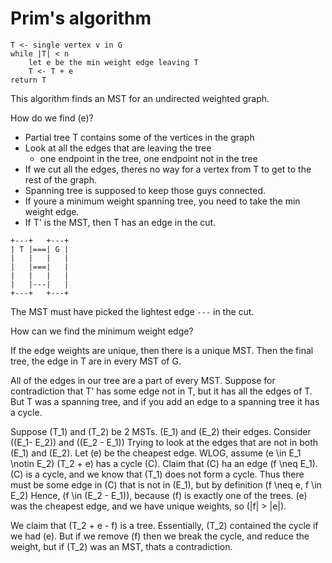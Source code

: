 # Prim's algorithm
```
T <- single vertex v in G
while |T| < n
    let e be the min weight edge leaving T
    T <- T + e
return T
```
This algorithm finds an MST for an undirected weighted graph.

How do we find \(e\)?


* Partial tree T contains some of the vertices in the graph
* Look at all the edges that are leaving the tree
  * one endpoint in the tree, one endpoint not in the tree
* If we cut all the edges, theres no way for a vertex from T to get to the rest of the graph.
* Spanning tree is supposed to keep those guys connected.
* If youre a minimum weight spanning tree, you need to take the min weight edge.
* If T' is the MST, then T has an edge in the cut.

```
+---+   +---+
| T |===| G |
|   |   |   |
|   |===|   |
|   |   |   |
|   |---|   |
+---+   +---+
```

The MST must have picked the lightest edge `---` in the cut. 

How can we find the minimum weight edge?

If the edge weights are unique, then there is a unique MST. Then the final tree, the edge in T are in every MST of G.

All of the edges in our tree are a part of every MST. Suppose for contradiction that T' has some edge not in T, but it has all the edges of T. But T was a spanning tree, and if you add an edge to a spanning tree it has a cycle.


Suppose \(T_1\) and \(T_2\) be 2 MSTs. \(E_1\) and \(E_2\) their edges. Consider \((E_1- E_2)\) and \((E_2 - E_1)\) Trying to look at the edges that are not in both \(E_1\) and \(E_2\). Let \(e\) be the cheapest edge. WLOG, assume \(e \in E_1 \notin E_2\) \(T_2 + e\) has a cycle \(C\). Claim that \(C\) ha an edge \(f \neq E_1\). \(C\) is a cycle, and we know that \(T_1\) does not form a cycle. Thus there must be some edge in \(C\) that is not in \(E_1\), but by definition \(f \neq e, f \in E_2\) Hence, \(f \in (E_2 - E_1)\), because \(f\) is exactly one of the trees. \(e\) was the cheapest edge, and we have unique weights, so \(|f| > |e|\). 

We claim that \(T_2 + e - f\) is a tree. Essentially, \(T_2\) contained the cycle if we had \(e\). But if we remove \(f\) then we break the cycle, and reduce the weight, but if \(T_2\) was an MST, thats a contradiction.